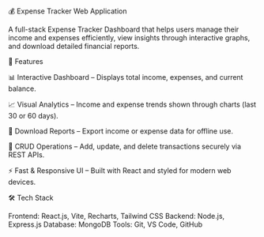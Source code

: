 💰 Expense Tracker Web Application

A full-stack Expense Tracker Dashboard that helps users manage their income and expenses efficiently, view insights through interactive graphs, and download detailed financial reports.

🚀 Features

📊 Interactive Dashboard – Displays total income, expenses, and current balance.

📈 Visual Analytics – Income and expense trends shown through charts (last 30 or 60 days).

💾 Download Reports – Export income or expense data for offline use.

🔄 CRUD Operations – Add, update, and delete transactions securely via REST APIs.

⚡ Fast & Responsive UI – Built with React and styled for modern web devices.

🛠️ Tech Stack

Frontend: React.js, Vite, Recharts, Tailwind CSS
Backend: Node.js, Express.js
Database: MongoDB
Tools: Git, VS Code, GitHub
